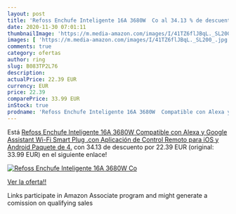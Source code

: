 ```yaml
---
layout: post
title: 'Refoss Enchufe Inteligente 16A 3680W  Co al 34.13 % de descuento'
date: 2020-11-30 07:01:11
thumbnailImage: 'https://m.media-amazon.com/images/I/41TZ6flJBqL._SL200_.jpg'
images: [ 'https://m.media-amazon.com/images/I/41TZ6flJBqL._SL200_.jpg' ]
comments: true
category: ofertas
author: ring
slug: B083TP2L76
description:
actualPrice: 22.39 EUR
currency: EUR
price: 22.39
comparePrice: 33.99 EUR
inStock: true
prodname: 'Refoss Enchufe Inteligente 16A 3680W  Compatible con Alexa y Google Assistant  Wi-Fi Smart Plug .con Aplicación de Control Remoto para iOS y Android  Paquete de 4.'
---
```


Está [Refoss Enchufe Inteligente 16A 3680W  Compatible con Alexa y Google Assistant  Wi-Fi Smart Plug .con Aplicación de Control Remoto para iOS y Android  Paquete de 4.](https://www.amazon.es/dp/B083TP2L76/?tag=tolees-21) con 34.13 de descuento por 22.39 EUR (original: 33.99 EUR) en el siguiente enlace!

[![Refoss Enchufe Inteligente 16A 3680W  Co](https://m.media-amazon.com/images/I/41TZ6flJBqL._SL200_.jpg)](https://www.amazon.es/dp/B083TP2L76/?tag=tolees-21)

[Ver la oferta!!](https://www.amazon.es/dp/B083TP2L76/?tag=tolees-21)

Links participate in Amazon Associate program and might generate a comission on qualifying sales


